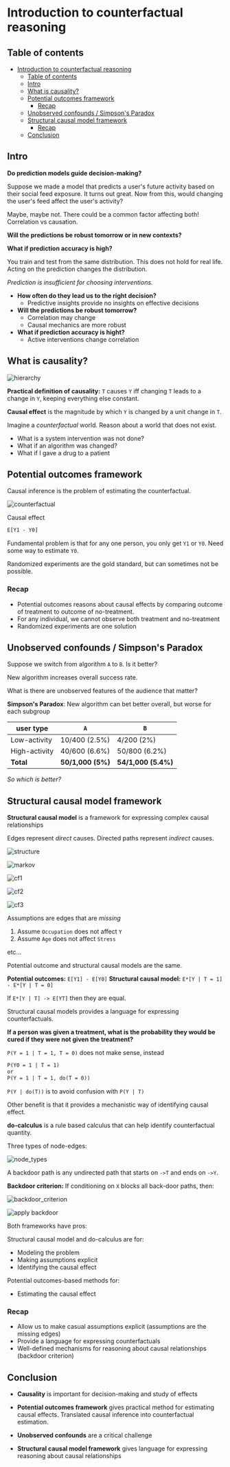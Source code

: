 # Introduction to counterfactual reasoning

## Table of contents

- [Introduction to counterfactual reasoning](#introduction-to-counterfactual-reasoning)
  - [Table of contents](#table-of-contents)
  - [Intro](#intro)
  - [What is causality?](#what-is-causality)
  - [Potential outcomes framework](#potential-outcomes-framework)
    - [Recap](#recap)
  - [Unobserved confounds / Simpson's Paradox](#unobserved-confounds--simpsons-paradox)
  - [Structural causal model framework](#structural-causal-model-framework)
    - [Recap](#recap-1)
  - [Conclusion](#conclusion)

## Intro

**Do prediction models guide decision-making?**

Suppose we made a model that predicts a user's future activity based on their social feed exposure.
It turns out great.
Now from this, would changing the user's feed affect the user's activity?

Maybe, maybe not.
There could be a common factor affecting both! Correlation vs causation.

**Will the predictions be robust tomorrow or in new contexts?**

**What if prediction accuracy is high?**

You train and test from the same distribution.
This does not hold for real life.
Acting on the prediction changes the distribution.

_Prediction is insufficient for choosing interventions._

- **How often do they lead us to the right decision?**
  - Predictive insights provide no insights on effective decisions
- **Will the predictions be robust tomorrow?**
  - Correlation may change
  - Causal mechanics are more robust
- **What if prediction accuracy is hight?**
  - Active interventions change correlation

## What is causality?

![hierarchy](images/1_introduction/hierarchy.png)

**Practical definition of causality:** `T` causes `Y` iff changing `T` leads to a change in `Y`, keeping everything else constant.

**Causal effect** is the magnitude by which `Y` is changed by a unit change in `T`.

Imagine a _counterfactual_ world.
Reason about a world that does not exist.

- What is a system intervention was not done?
- What if an algorithm was changed?
- What if I gave a drug to a patient

## Potential outcomes framework

Causal inference is the problem of estimating the counterfactual.

![counterfactual](images/1_introduction/counterfactual.png)

Causal effect

```txt
E[Y1 - Y0]
```

Fundamental problem is that for any one person, you only get `Y1` or `Y0`.
Need some way to estimate `Y0`.

Randomized experiments are the gold standard, but can sometimes not be possible.

### Recap

- Potential outcomes reasons about causal effects by comparing outcome of treatment to outcome of no-treatment.
- For any individual, we cannot observe both treatment and no-treatment
- Randomized experiments are one solution

## Unobserved confounds / Simpson's Paradox

Suppose we switch from algorithm `A` to `B`.
Is it better?

New algorithm increases overall success rate.

What is there are unobserved features of the audience that matter?

**Simpson's Paradox**: New algorithm can bet better overall, but worse for each subgroup

| user type     | `A`               | `B`                 |
| ------------- | ----------------- | ------------------- |
| Low-activity  | 10/400 (2.5%)     | 4/200 (2%)          |
| High-activity | 40/600 (6.6%)     | 50/800 (6.2%)       |
| **Total**     | **50/1,000 (5%)** | **54/1,000 (5.4%)** |

_So which is better?_

## Structural causal model framework

**Structural causal model**
is a framework for expressing complex causal relationships

Edges represent _direct_ causes.
Directed paths represent _indirect_ causes.

![structure](images/1_introduction/structure.png)

![markov](images/1_introduction/markov.png)

![cf1](images/1_introduction/cf1.png)

![cf2](images/1_introduction/cf2.png)

![cf3](images/1_introduction/cf3.png)

Assumptions are edges that are _missing_

1. Assume `Occupation` does not affect `Y`
2. Assume `Age` does not affect `Stress`

etc...

Potential outcome and structural causal models are the same.

**Potential outcomes:** `E[Y1] - E[Y0]`
**Structural causal model:** `E*[Y | T = 1] - E*[Y | T = 0]`

If `E*[Y | T] -> E[YT]` then they are equal.

Structural causal models provides a language for expressing counterfactuals.

**If a person was given a treatment, what is the probability they would be cured if they were not given the treatment?**

`P(Y = 1 | T = 1, T = 0)` does not make sense, instead

```txt
P(Y0 = 1 | T = 1)
or
P(Y = 1 | T = 1, do(T = 0))
```

`P(Y | do(T))` is to avoid confusion with `P(Y | T)`

Other benefit is that it provides a mechanistic way of identifying causal effect.

**do-calculus** is a rule based calculus that can help identify counterfactual quantity.

Three types of node-edges:

![node_types](images/1_introduction/node_types.png)

A backdoor path is any undirected path that starts on `->T` and ends on `->Y`.

**Backdoor criterion:** If conditioning on `X` blocks all back-door paths, then:

![backdoor_criterion](images/1_introduction/backdoor_criterion.png)

![apply backdoor](images/1_introduction/apply_backdoor.png)

Both frameworks have pros:

Structural causal model and do-calculus are for:

- Modeling the problem
- Making assumptions explicit
- Identifying the causal effect

Potential outcomes-based methods for:

- Estimating the causal effect

### Recap

- Allow us to make casual assumptions explicit (assumptions are the missing edges)
- Provide a language for expressing counterfactuals
- Well-defined mechanisms for reasoning about causal relationships (backdoor criterion)

## Conclusion

- **Causality** is important for decision-making and study of effects

- **Potential outcomes framework** gives practical method for estimating causal effects. Translated causal inference into counterfactual estimation.

- **Unobserved confounds** are a critical challenge

- **Structural causal model framework** gives language for expressing reasoning about causal relationships
